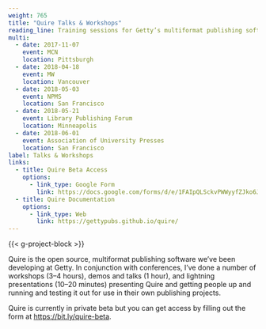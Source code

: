 ```yaml
---
weight: 765
title: "Quire Talks & Workshops" 
reading_line: Training sessions for Getty’s multiformat publishing software
multi:
  - date: 2017-11-07
    event: MCN
    location: Pittsburgh
  - date: 2018-04-18
    event: MW
    location: Vancouver
  - date: 2018-05-03
    event: NPMS
    location: San Francisco
  - date: 2018-05-21
    event: Library Publishing Forum
    location: Minneapolis
  - date: 2018-06-01
    event: Association of University Presses
    location: San Francisco
label: Talks & Workshops
links:
  - title: Quire Beta Access
    options:
      - link_type: Google Form
        link: https://docs.google.com/forms/d/e/1FAIpQLSckvPWWyyfZJko6JTqf3slcXCV8vcCgQjAzoW4MfHEt9hDuxQ/viewform
  - title: Quire Documentation
    options:
      - link_type: Web
        link: https://gettypubs.github.io/quire/
---
```


{{< g-project-block >}}

Quire is the open source, multiformat publishing software we’ve been developing at Getty. In conjunction with conferences, I’ve done a number of workshops (3–4 hours), demos and talks (1 hour), and lightning presentations (10–20 minutes) presenting Quire and getting people up and running and testing it out for use in their own publishing projects.

Quire is currently in private beta but you can get access by filling out the form at https://bit.ly/quire-beta.
